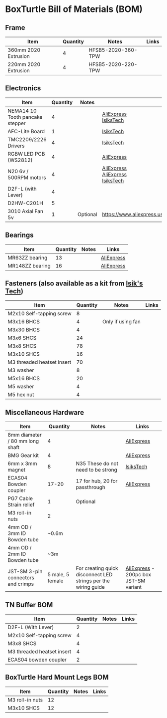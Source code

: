 # BoxTurtle Bill of Materials (BOM)

## Frame

| Item | Quantity | Notes | Links |
| -----|----------|-------|-------|
360mm 2020 Extrusion | 4 | HFSB5-2020-360-TPW |
220mm 2020 Extrusion | 4 | HFSB5-2020-220-TPW |

## Electronics
| Item | Quantity | Notes | Links |
|------|----------|-------|-------|
NEMA14 10 Tooth pancake stepper | 4 |  | [AliExpress](https://www.aliexpress.us/item/3256804884302626.html) <br/> [IsiksTech](https://store.isiks.tech/products/pancake-stepper)
AFC-Lite Board | 1 | | [IsiksTech](https://store.isiks.tech/products/afc-lite)
TMC2209/2226 Drivers | 4 | | [IsiksTech](https://store.isiks.tech/products/tmc2209-step-sticks)
RGBW LED PCB (WS2812) | 4 | | [AliExpress](https://www.aliexpress.us/item/3256801785673787.html)
N20 6v / 500RPM motors | 4 | | [AliExpress](https://www.aliexpress.us/item/2251832836005412.html) <br/> [AliExpress](https://www.aliexpress.us/item/3256805684127036.html) <br/> [IsiksTech](https://store.isiks.tech/products/bt-n20-motors)
D2F-L (with Lever) | 4 | |
D2HW-C201H | 5 | | 
3010 Axial Fan 5v | 1 | Optional | https://www.aliexpress.us/item/3256802884825067.html

## Bearings
| Item | Quantity | Notes | Links |
|------|----------|-------|-------|
| MR63ZZ bearing | 13 | | [AliExpress](https://www.aliexpress.us/item/3256801934742685.html)
| MR148ZZ bearing | 16 | | [AliExpress](https://www.aliexpress.us/item/2251832648440163.html)

## Fasteners (also available as a kit from [Isik's Tech](https://store.isiks.tech/products/box-turtle-stainless-fastener-kit))
| Item | Quantity | Notes | Links |
|------|----------|-------|-------|
| M2x10 Self-tapping screw | 8 | |
| M3x16 BHCS | 4 | Only if using fan |
| M3x30 BHCS | 4 | |
| M3x6 SHCS | 24 | |
| M3x8 SHCS | 78 | |
| M3x10 SHCS | 16 | |
| M3 threaded heatset insert | 70 | |
| M3 washer | 8 |  |
| M5x16 BHCS | 20 | |
| M5 washer | 4 | |
| M5 hex nut | 4 | |

## Miscellaneous Hardware
| Item | Quantity | Notes | Links |
|------|----------|-------|-------|
| 8mm diameter / 80 mm long shaft | 4 | | [AliExpress](https://www.aliexpress.us/item/2255800287548941.html)
| BMG Gear kit | 4 | | [AliExpress](https://www.aliexpress.us/item/3256805442986544.html)
| 6mm x 3mm magnet | 8 | N35 These do not need to be strong | [IsiksTech](https://store.isiks.tech/products/n52-6mm-diameter-3mm-thick-neodymium-magnet)
| ECAS04 Bowden coupler | 17-20 | 17 for hub, 20 for passthrough | [AliExpress](https://www.aliexpress.us/item/3256806432021232.html)
| PG7 Cable Strain relief | 1 | Optional |
| M3 roll-in nuts | 2 | |
| 4mm OD / 3mm ID Bowden tube | ~0.6m |  |
| 4mm OD / 2mm ID Bowden tube | ~3m |  |
| JST-SM 3-pin connectors and crimps | 5 male, 5 female | For creating quick disconnect LED strings per the wiring guide | [AliExpress](https://www.aliexpress.us/item/3256802954473489.html) - 200pc box JST-SM variant

## TN Buffer BOM
| Item | Quantity | Notes | Links |
|------|----------|-------|-------|
| D2F-L (With Lever) | 2 | |
| M2x10 Self-tapping screw | 4 | |
| M3x8 SHCS | 4 | |
| M3 threaded heatset insert | 4 | |
| ECAS04 bowden coupler | 2 | |

## BoxTurtle Hard Mount Legs BOM
| Item | Quantity | Notes | Links |
|------|----------|-------|-------|
| M3 roll-in nuts | 12 | |
| M3x10 SHCS | 12 | |
